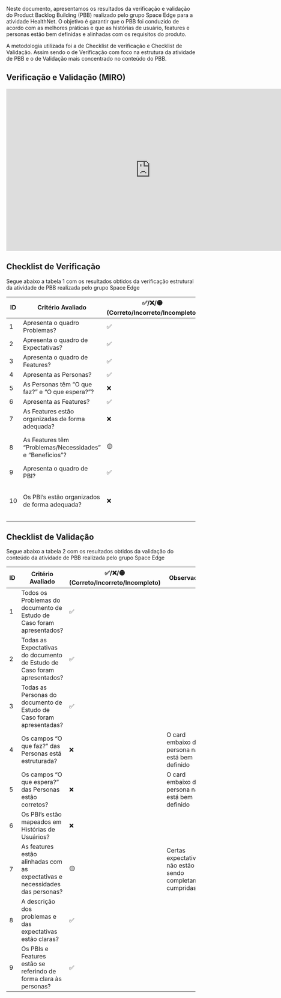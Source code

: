 Neste documento, apresentamos os resultados da verificação e validação do Product Backlog Building (PBB) realizado pelo grupo Space Edge para a atividade HealthNet. O objetivo é garantir que o PBB foi conduzido de acordo com as melhores práticas e que as histórias de usuário, features e personas estão bem definidas e alinhadas com os requisitos do produto.

A metodologia utilizada foi a de Checklist de verificação e Checklist de Validação. Assim sendo o de Verificação com foco na estrutura da atividade de PBB e o de Validação mais concentrado no conteúdo do PBB. 

## Verificação e Validação (MIRO)
<iframe width="768" height="432" src="https://miro.com/app/live-embed/uXjVKhlhb2s=/?moveToViewport=-461,-1724,6785,3101&embedId=189018763101" frameborder="0" scrolling="no" allow="fullscreen; clipboard-read; clipboard-write" allowfullscreen></iframe>

## Checklist de Verificação 
Segue abaixo a tabela 1 com os resultados obtidos da verificação estrutural da atividade de PBB realizada pelo grupo Space Edge

| **ID** | **Critério Avaliado**             | **✅/❌/🟡** <br>(Correto/Incorreto/Incompleto)| **Observações** |
|--------|-----------------------------------|-------------|-----------------|
| 1      |    Apresenta o quadro Problemas?  |   ✅       | |
| 2      |Apresenta o quadro de Expectativas?|   ✅       | |
| 3      |  Apresenta o quadro de Features?  |   ✅       | |
| 4      |      Apresenta as Personas?       |   ✅       | |
| 5      |As Personas têm “O que faz?” e “O que espera?”?|  ❌ | Não está bem definido |
| 6      |     Apresenta as Features?        |   ✅       | |
| 7      |As Features estão organizadas de forma adequada?| ❌ | Estão organizadas verticalmente |
| 8      |As Features têm “Problemas/Necessidades” e “Benefícios”?| 🟡  | Estrutura inadequada e de maneira não clara |
| 9      |    Apresenta o quadro de PBI?     |    ✅  |   |
| 10     |Os PBI’s estão organizados de forma adequada?| ❌ | Devido à má organização de features o PBI ficou desorganizado |

## Checklist de Validação
Segue abaixo a tabela 2 com os resultados obtidos da validação do conteúdo da atividade de PBB realizada pelo grupo Space Edge

| **ID** | **Critério Avaliado** | **✅/❌/🟡** <br>(Correto/Incorreto/Incompleto) | **Observações** |
|--------|-----------------------------------|-------------|-----------------|
| 1      |Todos os Problemas do documento de Estudo de Caso foram apresentados?|✅| |
| 2      |Todas as Expectativas do documento de Estudo de Caso foram apresentados?|✅| |
| 3      |Todas as Personas do documento de Estudo de Caso foram apresentadas?|✅| |
| 4      |Os campos “O que faz?” das Personas está estruturada?| ❌ | O card embaixo da persona não está bem definido |
| 5      |Os campos “O que espera?” das Personas estão corretos? | ❌  | O card embaixo da persona não está bem definido |
| 6      |Os PBI’s estão mapeados em Histórias de Usuários?| ❌ | |
| 7      |As features estão alinhadas com as expectativas e necessidades das personas?| 🟡  | Certas expectativas não estão sendo completamente cumpridas|
| 8      |A descrição dos problemas e das expectativas estão claras?|  ✅ |   |
| 9     |Os PBIs e Features estão se referindo de forma clara às personas?| ✅ |  |

